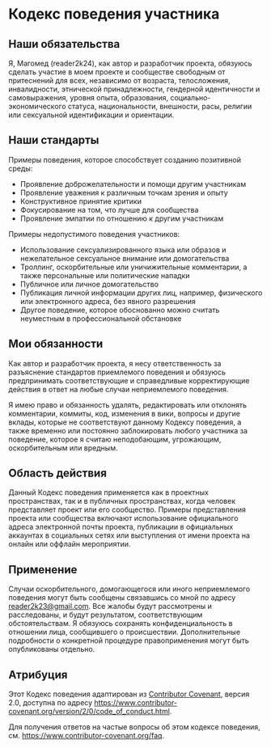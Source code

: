 # Кодекс поведения участника

## Наши обязательства

Я, Магомед (reader2k24), как автор и разработчик проекта, обязуюсь сделать участие в моем проекте и сообществе свободным от притеснений для всех, независимо от возраста, телосложения, инвалидности, этнической принадлежности, гендерной идентичности и самовыражения, уровня опыта, образования, социально-экономического статуса, национальности, внешности, расы, религии или сексуальной идентификации и ориентации.

## Наши стандарты

Примеры поведения, которое способствует созданию позитивной среды:

- Проявление доброжелательности и помощи другим участникам
- Проявление уважения к различным точкам зрения и опыту
- Конструктивное принятие критики
- Фокусирование на том, что лучше для сообщества
- Проявление эмпатии по отношению к другим участникам

Примеры недопустимого поведения участников:

- Использование сексуализированного языка или образов и нежелательное сексуальное внимание или домогательства
- Троллинг, оскорбительные или уничижительные комментарии, а также персональные или политические нападки
- Публичное или личное домогательство
- Публикация личной информации других лиц, например, физического или электронного адреса, без явного разрешения
- Другое поведение, которое обоснованно можно считать неуместным в профессиональной обстановке

## Мои обязанности

Как автор и разработчик проекта, я несу ответственность за разъяснение стандартов приемлемого поведения и обязуюсь предпринимать соответствующие и справедливые корректирующие действия в ответ на любые случаи неприемлемого поведения.

Я имею право и обязанность удалять, редактировать или отклонять комментарии, коммиты, код, изменения в вики, вопросы и другие вклады, которые не соответствуют данному Кодексу поведения, а также временно или постоянно заблокировать любого участника за поведение, которое я считаю неподобающим, угрожающим, оскорбительным или вредным.

## Область действия

Данный Кодекс поведения применяется как в проектных пространствах, так и в публичных пространствах, когда человек представляет проект или его сообщество. Примеры представления проекта или сообщества включают использование официального адреса электронной почты проекта, публикации в официальных аккаунтах в социальных сетях или выступления от имени проекта на онлайн или оффлайн мероприятии.

## Применение

Случаи оскорбительного, домогающегося или иного неприемлемого поведения могут быть сообщены связавшись со мной по адресу reader2k23@gmail.com. Все жалобы будут рассмотрены и расследованы, и будут результатом, соответствующим обстоятельствам. Я обязуюсь сохранять конфиденциальность в отношении лица, сообщившего о происшествии. Дополнительные подробности о конкретной процедуре правоприменения могут быть опубликованы отдельно.

## Атрибуция

Этот Кодекс поведения адаптирован из [Contributor Covenant](https://www.contributor-covenant.org), версия 2.0, доступна по адресу https://www.contributor-covenant.org/version/2/0/code_of_conduct.html.

Для получения ответов на частые вопросы об этом кодексе поведения, см. https://www.contributor-covenant.org/faq.
